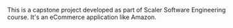 This is a capstone project developed as part of Scaler Software Engineering course. It's an eCommerce application like Amazon.
